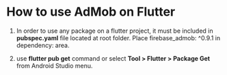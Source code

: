 # How to use AdMob on Flutter

1. In order to use any package on a flutter project, it must be included in **pubspec.yaml** file located at root folder.
   Place firebase_admob: ^0.9.1 in dependency: area.
   
2. use **flutter pub get** command or select **Tool > Flutter > Package Get** from Android Studio menu.
